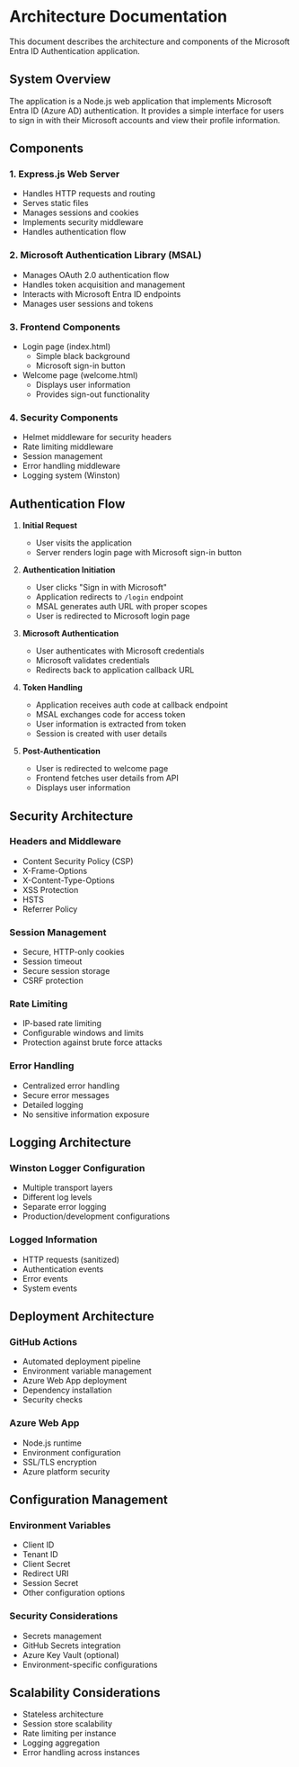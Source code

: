 # Architecture Documentation

This document describes the architecture and components of the Microsoft Entra ID Authentication application.

## System Overview

The application is a Node.js web application that implements Microsoft Entra ID (Azure AD) authentication. It provides a simple interface for users to sign in with their Microsoft accounts and view their profile information.

## Components

### 1. Express.js Web Server
- Handles HTTP requests and routing
- Serves static files
- Manages sessions and cookies
- Implements security middleware
- Handles authentication flow

### 2. Microsoft Authentication Library (MSAL)
- Manages OAuth 2.0 authentication flow
- Handles token acquisition and management
- Interacts with Microsoft Entra ID endpoints
- Manages user sessions and tokens

### 3. Frontend Components
- Login page (index.html)
  - Simple black background
  - Microsoft sign-in button
- Welcome page (welcome.html)
  - Displays user information
  - Provides sign-out functionality

### 4. Security Components
- Helmet middleware for security headers
- Rate limiting middleware
- Session management
- Error handling middleware
- Logging system (Winston)

## Authentication Flow

1. **Initial Request**
   - User visits the application
   - Server renders login page with Microsoft sign-in button

2. **Authentication Initiation**
   - User clicks "Sign in with Microsoft"
   - Application redirects to `/login` endpoint
   - MSAL generates auth URL with proper scopes
   - User is redirected to Microsoft login page

3. **Microsoft Authentication**
   - User authenticates with Microsoft credentials
   - Microsoft validates credentials
   - Redirects back to application callback URL

4. **Token Handling**
   - Application receives auth code at callback endpoint
   - MSAL exchanges code for access token
   - User information is extracted from token
   - Session is created with user details

5. **Post-Authentication**
   - User is redirected to welcome page
   - Frontend fetches user details from API
   - Displays user information

## Security Architecture

### Headers and Middleware
- Content Security Policy (CSP)
- X-Frame-Options
- X-Content-Type-Options
- XSS Protection
- HSTS
- Referrer Policy

### Session Management
- Secure, HTTP-only cookies
- Session timeout
- Secure session storage
- CSRF protection

### Rate Limiting
- IP-based rate limiting
- Configurable windows and limits
- Protection against brute force attacks

### Error Handling
- Centralized error handling
- Secure error messages
- Detailed logging
- No sensitive information exposure

## Logging Architecture

### Winston Logger Configuration
- Multiple transport layers
- Different log levels
- Separate error logging
- Production/development configurations

### Logged Information
- HTTP requests (sanitized)
- Authentication events
- Error events
- System events

## Deployment Architecture

### GitHub Actions
- Automated deployment pipeline
- Environment variable management
- Azure Web App deployment
- Dependency installation
- Security checks

### Azure Web App
- Node.js runtime
- Environment configuration
- SSL/TLS encryption
- Azure platform security

## Configuration Management

### Environment Variables
- Client ID
- Tenant ID
- Client Secret
- Redirect URI
- Session Secret
- Other configuration options

### Security Considerations
- Secrets management
- GitHub Secrets integration
- Azure Key Vault (optional)
- Environment-specific configurations

## Scalability Considerations

- Stateless architecture
- Session store scalability
- Rate limiting per instance
- Logging aggregation
- Error handling across instances
